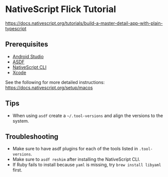 # NativeScript Flick Tutorial

https://docs.nativescript.org/tutorials/build-a-master-detail-app-with-plain-typescript

## Prerequisites

-   [Android Studio](https://developer.android.com/studio)
-   [ASDF](https://asdf-vm.com/)
-   [NativeScript CLI](https://docs.nativescript.org/setup/macos#installing-the-nativescript-cli)
-   [Xcode](https://developer.apple.com/xcode/)

See the following for more detailed instructions: https://docs.nativescript.org/setup/macos

## Tips

-   When using `asdf` create a `~/.tool-versions` and align the versions to the system.

## Troubleshooting

-   Make sure to have asdf plugins for each of the tools listed in `.tool-versions`.
-   Make sure to `asdf reshim` after installing the NativeScript CLI.
-   If Ruby fails to install because `yaml` is missing, try `brew install libyaml` first.
